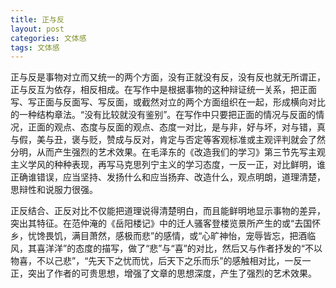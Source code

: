 ```yaml
---
title: 正与反
layout: post
categories: 文体感
tags: 文体感
---
```


正与反是事物对立而又统一的两个方面，没有正就没有反，没有反也就无所谓正，正与反互为依存，相反相成。在写作中是根据事物的这种辩证统一关系，把正面写、写正面与反面写、写反面，或截然对立的两个方面组织在一起，形成横向对比的一种结构章法。“没有比较就没有鉴别”。在写作中只要把正面的情况与反面的情况，正面的观点、态度与反面的观点、态度一对比，是与非，好与坏，对与错，真与假，美与丑，褒与贬，赞成与反对，肯定与否定等客观标准或主观评判就会了然分明，从而产生强烈的艺术效果。在毛泽东的《改造我们的学习》第三节先写主观主义学风的种种表现，再写马克思列宁主义的学习态度，一反一正，对比鲜明，谁正确谁错误，应当坚持、发扬什么和应当扬弃、改造什么，观点明朗，道理清楚，思辩性和说服力很强。

正反结合、正反对比不仅能把道理说得清楚明白，而且能鲜明地显示事物的差异，突出其特征。在范仲淹的《岳阳楼记》中的迁人骚客登楼览景所产生的或“去国怀乡，忧馋畏饥，满目萧然，感极而悲”的感情，或“心旷神怡，宠辱皆忘，把酒临风，其喜洋洋”的态度的描写，做了“悲”与“喜”的对比，然后又与作者抒发的“不以物喜，不以己悲”，“先天下之忧而忧，后天下之乐而乐”的感触相对比，一反一正，突出了作者的可贵思想，增强了文章的思想深度，产生了强烈的艺术效果。 